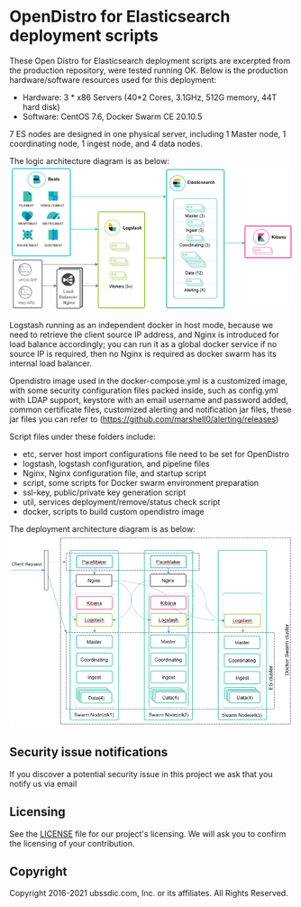 
# OpenDistro for Elasticsearch deployment scripts

These Open Distro for Elasticsearch deployment scripts are excerpted from the production repository, were tested running OK. Below is the production hardware/software resources used for this deployment:

* Hardware: 3 * x86 Servers (40*2 Cores, 3.1GHz, 512G memory, 44T hard disk) 
* Software: CentOS 7.6, Docker Swarm CE 20.10.5

7 ES nodes are designed in one physical server, including 1 Master node, 1 coordinating node, 1 ingest node, and 4 data nodes. 


The logic architecture diagram is as below:
![logic architecture diagram](image/logic.png?raw=true)

Logstash running as an independent docker in host mode, because we need to retrieve the client source IP address, and Nginx is introduced for load balance accordingly; you can run it as a global docker service if no source IP is required, then no Nginx is required as docker swarm has its internal load balancer.

Opendistro image used in the docker-compose.yml is a customized image, with some security configuration files packed inside, such as config.yml with LDAP support, keystore with an email username and password added, common certificate files, customized alerting and notification jar files, these jar files you can refer to (https://github.com/marshell0/alerting/releases)

Script files under these folders include:
* etc, server host import configurations file need to be set for OpenDistro
* logstash, logstash configuration, and pipeline files
* Nginx, Nginx configuration file, and startup script
* script, some scripts for Docker swarm environment preparation
* ssl-key, public/private key generation script
* util, services deployment/remove/status check script
* docker, scripts to build custom opendistro image


The deployment architecture diagram is as below:
![deployment architecture diagram](image/deployment.png?raw=true) 

## Security issue notifications

If you discover a potential security issue in this project we ask that you notify us via email


## Licensing

See the [LICENSE](./LICENSE.txt) file for our project's licensing. We will ask you to confirm the licensing of your contribution.


## Copyright

Copyright 2016-2021 ubssdic.com, Inc. or its affiliates. All Rights Reserved.

